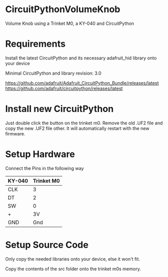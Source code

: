 # CircuitPythonVolumeKnob
Volume Knob using a Trinket M0, a KY-040 and CircuitPython

# Requirements
Install the latest CircuitPython and its necessary adafruit_hid library onto your device

Minimal CircuitPython and library revision: 3.0

https://github.com/adafruit/Adafruit_CircuitPython_Bundle/releases/latest
https://github.com/adafruit/circuitpython/releases/latest

# Install new CircuitPython

Just double click the button on the trinket m0. Remove the old .UF2 file and copy the new .UF2 file other. 
It will automatically restart with the new firmware.

# Setup Hardware

Connect the Pins in the following way

| KY-040 | Trinket M0 |
|--------|------------|
| CLK    | 3          |
| DT     | 2          |
| SW     | 0          |
| +      | 3V         |
| GND    | Gnd        |

# Setup Source Code

Only copy the needed libraries onto your device, else it won't fit.

Copy the contents of the src folder onto the trinket m0s memory.

